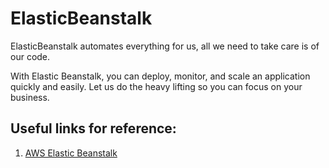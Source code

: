 # ElasticBeanstalk

ElasticBeanstalk automates everything for us, all we need to take care is of our code.

With Elastic Beanstalk, you can deploy, monitor, and scale an application quickly and easily. Let us do the heavy lifting so you can focus on your business.

## Useful links for reference:

1. [AWS Elastic Beanstalk](https://aws.amazon.com/elasticbeanstalk/)
